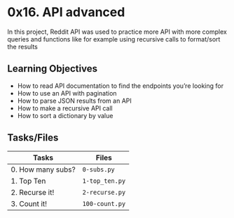 # 0x16. API advanced

In this project, Reddit API was used to practice more API with more complex queries and functions like for example using recursive calls to format/sort the results

## Learning Objectives

- How to read API documentation to find the endpoints you’re looking for
- How to use an API with pagination
- How to parse JSON results from an API
- How to make a recursive API call
- How to sort a dictionary by value

## Tasks/Files


|      Tasks          |Files               |
|----------------|-------------------------------|
|0. How many subs?|`0-subs.py`| 
|1. Top Ten|`1-top_ten.py`| 
|2. Recurse it!|`2-recurse.py`|
|3. Count it!|`100-count.py`|

